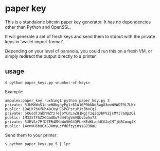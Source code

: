 
paper key
=========

This is a standalone bitcoin paper key generator.  It has no dependencies other than Python and OpenSSL.

It will generate a set of fresh keys and send them to stdout with the private keys in 'wallet import format'.

Depending on your level of paranoia, you could run this on a fresh VM, or simply redirect the output directly to a printer.

usage
-----

    $ python paper_keys.py <number-of-keys>

Example:

    ampulex:paper_key rushing$ python paper_key.py 3
    private: 5JhMXWnS1cneH8bghyPg1rB1A16P9bkNd8wg83owWVWDT9L7LKr
    public: 194Lh7bXfDh48CHyHESPGPsruP1t3bvCqJ
    private: 5K6odT3abhMZYzTejoYCnLaZH1NgjTzqZq3bPVZjsMY37aQpzQi
    public: 1M325fFAZXGGadEw7d44tgVm9Qbvbuhx7Z
    private: 5JRVAr7PfDZFR4EMaWo5HG4QPLrKEdKLaddCGJqCMTjN8Cmxg4X
    public: 14cnNH6bUCXGJHmyUcfd6fzyjnss8J3NaU

Send them to your printer:

    $ python paper_keys.py 5 | lpr

